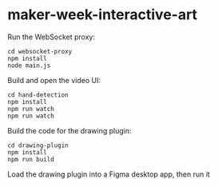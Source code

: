 # maker-week-interactive-art

Run the WebSocket proxy:
```
cd websocket-proxy
npm install
node main.js
```

Build and open the video UI:
```
cd hand-detection
npm install
npm run watch
npm run watch
```

Build the code for the drawing plugin:
```
cd drawing-plugin
npm install
npm run build
```

Load the drawing plugin into a Figma desktop app, then run it